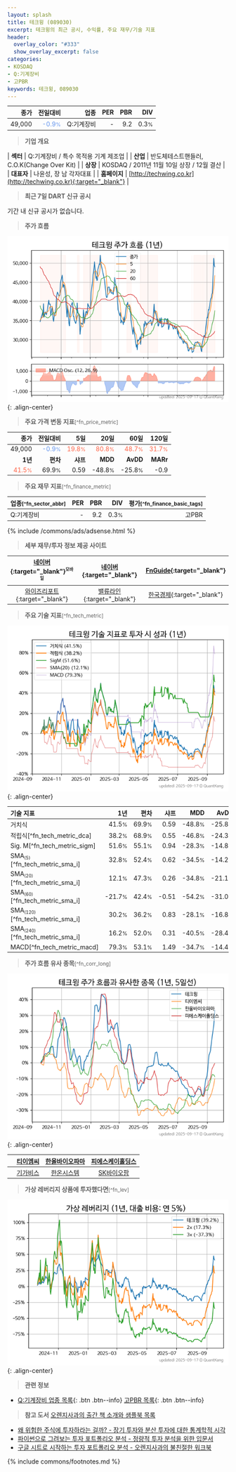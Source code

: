 ```yaml
---
layout: splash
title: 테크윙 (089030)
excerpt: 테크윙의 최근 공시, 수익률, 주요 재무/기술 지표
header:
  overlay_color: "#333"
  show_overlay_excerpt: false
categories:
- KOSDAQ
- Q:기계장비
- 고PBR
keywords: 테크윙, 089030
---
```


| **종가** | **전일대비** | **업종** | **PER** | **PBR** | **DIV** |
| -------: | -----------: | -------: | ------: | ------: | ------: |
| 49,000 | <span style="color: cornflowerblue">-0.9<small>%</small></span> | Q:기계장비 | - | 9.2 | 0.3<small>%</small> |

<!-- more -->


> **기업 개요**<a id="company"></a>

| <span style="white-space:nowrap;">**섹터**</span> | Q:기계장비 / 특수 목적용 기계 제조업 |
| <span style="white-space:nowrap;">**산업**</span> | 반도체테스트핸들러, C.O.K(Change Over Kit) |
| <span style="white-space:nowrap;">**상장**</span> | KOSDAQ / 2011년 11월 10일 상장 / 12월 결산 |
| <span style="white-space:nowrap;">**대표자**</span> | 나윤성, 장 남 각자대표 |
| <span style="white-space:nowrap;">**홈페이지**</span> | [http://techwing.co.kr](http://techwing.co.kr){:target="_blank"} |


> **최근 7일 DART 신규 공시**<a id="dart"></a>

기간 내 신규 공시가 없습니다.


> **주가 흐름**<a id="price"></a>

![089030](/stock/images/089030.png){: .align-center}


> **주요 가격 변동 지표**<small>[^fn_price_metric]</small>

| **종가** | **전일대비** | **5일** | **20일** | **60일** | **120일** |
| -------: | -----------: | ------: | -------: | -------: | --------: |
| 49,000 | <span style="color: cornflowerblue">-0.9<small>%</small></span> | <span style="color: tomato">19.8<small>%</small></span> | <span style="color: tomato">80.8<small>%</small></span> | <span style="color: tomato">48.7<small>%</small></span> | <span style="color: tomato">31.7<small>%</small></span> |
| **1년** | **편차** | **샤프** | **MDD** | **AvDD** | **MARr** |
| <span style="color: tomato">41.5<small>%</small></span> | 69.9<small>%</small> | 0.59 | -48.8<small>%</small> | -25.8<small>%</small> | -0.9 |


> **주요 재무 지표**<small>[^fn_finance_metric]</small>

| **업종**<small>[^fn_sector_abbr]</small> | **PER** | **PBR** | **DIV** | **평가**<small>[^fn_finance_basic_tags]</small> |
| :--------------------------------------- | ------: | ------: | ------: | ----------------------------------------------: |
| Q:기계장비 | - | 9.2 | 0.3<small>%</small> | 고PBR |



{% include /commons/ads/adsense.html %}

> **세부 재무/투자 정보 제공 사이트**

| [네이버](https://m.stock.naver.com/domestic/stock/089030/finance/summary){:target="_blank"}<sup><small>모바일</small></sup> | [네이버](https://finance.naver.com/item/coinfo.naver?code=089030){:target="_blank"} | [FnGuide](https://comp.fnguide.com/SVO2/ASP/SVD_Invest.asp?gicode=A089030&MenuYn=Y){:target="_blank"} |
| :---: | :---: | :---: |
| [와이즈리포트](https://comp.wisereport.co.kr/company/c1040001.aspx?cmp_cd=089030){:target="_blank"} | [밸류라인](https://www.valueline.co.kr/finance/summary/089030){:target="_blank"} | [한국경제](https://markets.hankyung.com/stock/089030/financial-summary){:target="_blank"} |


> **주요 기술 지표**<small>[^fn_tech_metric]</small>


![089030](/stock/images/089030_tech.png){: .align-center}

| **기술 지표** | **1년** | **편차** | **샤프** | **MDD** | **AvDD** |
| :------------ | ------: | -----------: | -------: | ------: | -------: |
| 거치식 | 41.5<small>%</small> | 69.9<small>%</small> | 0.59 | -48.8<small>%</small> | -25.8<small>%</small> |
| 적립식[^fn_tech_metric_dca] | 38.2<small>%</small> | 68.9<small>%</small> | 0.55 | -46.8<small>%</small> | -24.3<small>%</small> |
| Sig. M[^fn_tech_metric_sigm] | 51.6<small>%</small> | 55.1<small>%</small> | 0.94 | -28.3<small>%</small> | -14.8<small>%</small> |
| SMA<small><sub>(5)</sub></small>[^fn_tech_metric_sma_i] | 32.8<small>%</small> | 52.4<small>%</small> | 0.62 | -34.5<small>%</small> | -14.2<small>%</small> |
| SMA<small><sub>(20)</sub></small>[^fn_tech_metric_sma_i] | 12.1<small>%</small> | 47.3<small>%</small> | 0.26 | -34.8<small>%</small> | -21.1<small>%</small> |
| SMA<small><sub>(60)</sub></small>[^fn_tech_metric_sma_i] | -21.7<small>%</small> | 42.4<small>%</small> | -0.51 | -54.2<small>%</small> | -31.0<small>%</small> |
| SMA<small><sub>(120)</sub></small>[^fn_tech_metric_sma_i] | 30.2<small>%</small> | 36.2<small>%</small> | 0.83 | -28.1<small>%</small> | -16.8<small>%</small> |
| SMA<small><sub>(240)</sub></small>[^fn_tech_metric_sma_i] | 16.2<small>%</small> | 52.0<small>%</small> | 0.31 | -40.5<small>%</small> | -28.4<small>%</small> |
| MACD[^fn_tech_metric_macd] | 79.3<small>%</small> | 53.1<small>%</small> | 1.49 | -34.7<small>%</small> | -14.4<small>%</small> |


> **주가 흐름 유사 종목**<a id="corr"></a><small>[^fn_corr_long]</small>

![089030](/stock/images/089030_corr.png){: .align-center}

|       | [티이엠씨](/425040/) | [한올바이오파마](/009420/) | [피에스케이홀딩스](/031980/) |
| :---: | :------------------------------------: | :------------------------------------: | :------------------------------------: |
|       | [기가비스](/420770/) | [한온시스템](/018880/) | [SK바이오팜](/326030/) |


> **가상 레버리지 상품에 투자했다면**<a id="2x"></a><small>[^fn_lev]</small>

![089030](/stock/images/089030_2x.png){: .align-center}


> **관련 정보**

- [Q:기계장비 업종 목록](/stats/sector/kosdaq_업종_기계장비_종목/){: .btn .btn--info} [고PBR 목록](/fn/fn_high_pbr/){: .btn .btn--info}

> **참고 도서** [오렌지사과의 출간 책 소개와 샘플북 목록](https://kongdori.tistory.com/691)

- [왜 위험한 주식에 투자하라는 걸까? - 장기 투자와 분산 투자에 대한 통계학적 시각](https://kongdori.tistory.com/421)
- [파이썬으로 그려보는 투자 포트폴리오 분석  - 정량적 투자 분석을 위한 입문서](https://kongdori.tistory.com/643)
- [구글 시트로 시작하는 투자 포트폴리오 분석 - 오렌지사과의 불친절한 워크북](https://kongdori.tistory.com/449)


{% include commons/footnotes.md %}